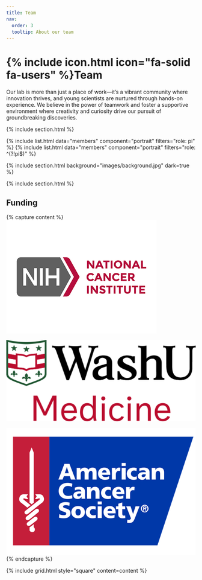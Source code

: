 ```yaml
---
title: Team
nav:
  order: 3
  tooltip: About our team
---
```


# {% include icon.html icon="fa-solid fa-users" %}Team

Our lab is more than just a place of work—it’s a vibrant community where innovation thrives, and young scientists are nurtured through hands-on experience. We believe in the power of teamwork and foster a supportive environment where creativity and curiosity drive our pursuit of groundbreaking discoveries.

{% include section.html %}

{% include list.html data="members" component="portrait" filters="role: pi" %}
{% include list.html data="members" component="portrait" filters="role: ^(?!pi$)" %}

{% include section.html background="images/background.jpg" dark=true %}

{% include section.html %}
## Funding

{% capture content %}
[![National Cancer Institute](/images/nci-logo.png)](https://www.cancer.gov/)

[![Washington University School of Medicine](/images/Washu_medicine.png)](https://medicine.wustl.edu/)

[![American Grants Research Society](/images/ACS-1.png)](https://www.americanresearchgrants.org/)
{% endcapture %}

{% include grid.html style="square" content=content %}
